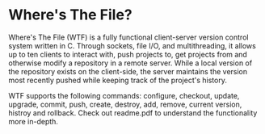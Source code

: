 # Where's The File?

Where's The File (WTF) is a fully functional client-server version control system written in C. Through sockets, file I/O, and multithreading, it 
allows up to ten clients to interact with, push projects to, get projects from and otherwise modify a repository in a remote server. While a local 
version of the repository exists on the client-side, the server maintains the version most recently pushed while keeping track of the project's 
history. 

WTF supports the following commands: configure, checkout, update, upgrade, commit, push, create, destroy, add, remove, current version, histroy and 
rollback. Check out readme.pdf to understand the functionality more in-depth. 
